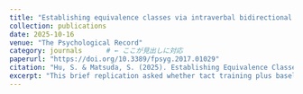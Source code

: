 ```yaml
---
title: "Establishing equivalence classes via intraverbal bidirectional naming: A replication"
collection: publications
date: 2025-10-16
venue: "The Psychological Record"
category: journals      # ← ここが見出しに対応
paperurl: "https://doi.org/10.3389/fpsyg.2017.01029"
citation: "Hu, S. & Matsuda, S. (2025). Establishing Equivalence Classes via Intraverbal Bidirectional Naming: A Replication. The Psychological Record. https://doi.org/10.1007/s40732-025-00659-8"
excerpt: "This brief replication asked whether tact training plus baseline intraverbal training—arranged to evoke intraverbal bidirectional naming (I-BiN)—is sufficient to produce derived stimulus–stimulus and intraverbal relations consistent with equivalence. Eleven Japanese-speaking university students completed tact training, listener tests, and intraverbal training before posttests using vocal match-to-sample (MTS) and intraverbal probes. Ten participants showed emergent performances across both tasks. Latency patterns during vocal MTS suggested an initial reliance on verbal mediation (trained or self-generated tacts/intraverbals) that diminished over time, and post-session interviews indicated heterogeneous strategies combining verbal links (e.g., familiarity-based associations) with visual imagery. Overall, the findings support I-BiN as a sufficient route to equivalence class formation while highlighting individual differences in mediational processes."
---
```

